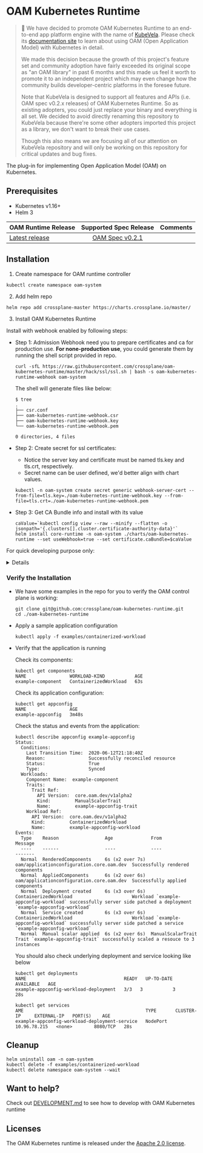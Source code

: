 # OAM Kubernetes Runtime

> :tada: We have decided to promote OAM Kubernetes Runtime to an end-to-end app platform engine with the name of [KubeVela](https://github.com/oam-dev/kubevela). Please check its [documentation site](https://kubevela.io) to learn about using OAM (Open Application Model) with Kubernetes in detail.
>
> We made this decision because the growth of this project's feature set and community adoption have fairly exceeded its original scope as "an OAM library" in past 6 months and this made us feel it worth to promote it to an independent project which may even change how the community builds developer-centric platforms in the foresee future.
>
> Note that KubeVela is designed to support all features and APIs (i.e. OAM spec v0.2.x releases) of OAM Kubernetes Runtime. So as existing adopters, you could just replace your binary and everything is all set. We decided to avoid directly renaming this repository to KubeVela because there're some other adopters imported this project as a library, we don't want to break their use cases.
>
> Though this also means we are focusing all of our attention on KubeVela repository and will only be working on this repository for critical updates and bug fixes.

The plug-in for implementing Open Application Model (OAM) on Kubernetes. 

## Prerequisites

- Kubernetes v1.16+
- Helm 3

|   OAM Runtime Release    |         Supported Spec Release          |          Comments          |
| :---------------------------- | :--------------------------------: |  :--------------------------------: |
| [Latest release](https://github.com/crossplane/oam-kubernetes-runtime/releases) | [OAM Spec v0.2.1](https://github.com/oam-dev/spec/blob/v0.2.1/SPEC_LATEST_STABLE.md)  | |

## Installation

1. Create namespace for OAM runtime controller

```shell script
kubectl create namespace oam-system
```

2. Add helm repo

```console
helm repo add crossplane-master https://charts.crossplane.io/master/
```

3. Install OAM Kubernetes Runtime


Install with webhook enabled by following steps:

  - Step 1: Admission Webhook need you to prepare certificates and ca for production use.
    **For none-production use**, you could generate them by running the shell script provided in repo.
    ```shell script
    curl -sfL https://raw.githubusercontent.com/crossplane/oam-kubernetes-runtime/master/hack/ssl/ssl.sh | bash -s oam-kubernetes-runtime-webhook oam-system
    ```

    The shell will generate files like below:

    ```console
    $ tree
    .
    ├── csr.conf
    ├── oam-kubernetes-runtime-webhook.csr
    ├── oam-kubernetes-runtime-webhook.key
    └── oam-kubernetes-runtime-webhook.pem
    
    0 directories, 4 files
    ```

  - Step 2: Create secret for ssl certificates:
    * Notice the server key and certificate must be named tls.key and tls.crt, respectively.
    * Secret name can be user defined, we'd better align with chart values.

    ```shell script
    kubectl -n oam-system create secret generic webhook-server-cert --from-file=tls.key=./oam-kubernetes-runtime-webhook.key --from-file=tls.crt=./oam-kubernetes-runtime-webhook.pem
    ```

  - Step 3: Get CA Bundle info and install with its value

    ```shell script
    caValue=`kubectl config view --raw --minify --flatten -o jsonpath='{.clusters[].cluster.certificate-authority-data}'`
    helm install core-runtime -n oam-system ./charts/oam-kubernetes-runtime --set useWebhook=true --set certificate.caBundle=$caValue 
    ```

For quick developing purpose only:

<details>

You can install this lib without webhook by:

```
helm install oam --namespace oam-system crossplane-master/oam-kubernetes-runtime --devel
```

But be aware that in this case, you will lose critical validations and injections required by OAM control plane. Only do this when you know what you are doing.

</details>


### Verify the Installation

* We have some examples in the repo for you to verify the OAM control plane is working:

  ```shell script
  git clone git@github.com:crossplane/oam-kubernetes-runtime.git	
  cd ./oam-kubernetes-runtime	
  ```

* Apply a sample application configuration

  ```shell script
  kubectl apply -f examples/containerized-workload
  ```

* Verify that the application is running

  Check its components:

  ```console
  kubectl get components
  NAME                WORKLOAD-KIND           AGE
  example-component   ContainerizedWorkload   63s
  ```

  Check its application configuration:

  ```console
  kubectl get appconfig
  NAME                AGE
  example-appconfig   3m48s
  ```

  Check the status and events from the application: 
  ```console
  kubectl describe appconfig example-appconfig
  Status:
    Conditions:
      Last Transition Time:  2020-06-12T21:18:40Z
      Reason:                Successfully reconciled resource
      Status:                True
      Type:                  Synced
    Workloads:
      Component Name:  example-component
      Traits:
        Trait Ref:
          API Version:  core.oam.dev/v1alpha2
          Kind:         ManualScalerTrait
          Name:         example-appconfig-trait
      Workload Ref:
        API Version:  core.oam.dev/v1alpha2
        Kind:         ContainerizedWorkload
        Name:         example-appconfig-workload
  Events:
    Type    Reason                 Age              From                                       Message
    ----    ------                 ----             ----                                       -------
    Normal  RenderedComponents     6s (x2 over 7s)  oam/applicationconfiguration.core.oam.dev  Successfully rendered components
    Normal  AppliedComponents      6s (x2 over 6s)  oam/applicationconfiguration.core.oam.dev  Successfully applied components
    Normal  Deployment created     6s (x3 over 6s)  ContainerizedWorkload                      Workload `example-appconfig-workload` successfully server side patched a deployment `example-appconfig-workload`
    Normal  Service created        6s (x3 over 6s)  ContainerizedWorkload                      Workload `example-appconfig-workload` successfully server side patched a service `example-appconfig-workload`
    Normal  Manual scalar applied  6s (x2 over 6s)  ManualScalarTrait                          Trait `example-appconfig-trait` successfully scaled a resouce to 3 instances

  ```

  You should also check underlying deployment and service looking like below
  ```console
  kubectl get deployments
  NAME                                    READY   UP-TO-DATE   AVAILABLE   AGE
  example-appconfig-workload-deployment   3/3   3           3              28s
  ```

  ```console
  kubectl get services
  AME                                             TYPE       CLUSTER-IP     EXTERNAL-IP   PORT(S)    AGE
  example-appconfig-workload-deployment-service   NodePort   10.96.78.215   <none>        8080/TCP   28s
  ```

## Cleanup
```console
helm uninstall oam -n oam-system
kubectl delete -f examples/containerized-workload
kubectl delete namespace oam-system --wait
```

## Want to help?
Check out [DEVELOPMENT.md](./DEVELOPMENT.md) to see how to develop with OAM Kubernetes runtime

## Licenses
The OAM Kubernetes runtime is released under the [Apache 2.0 license](LICENSE).

